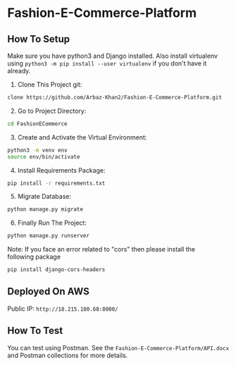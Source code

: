 
# Fashion-E-Commerce-Platform

## How To Setup
Make sure you have python3 and Django installed. Also install virtualenv using `python3 -m pip install --user virtualenv` if you don't have it already.

1. Clone This Project git:
```bash
clone https://github.com/Arbaz-Khan2/Fashion-E-Commerce-Platform.git
```
2. Go to Project Directory:
```bash
cd FashionECommerce
```
3. Create and Activate the Virtual Environment:
```bash
python3 -m venv env
source env/bin/activate
```
4. Install Requirements Package:
```bash
pip install -r requirements.txt
```
5. Migrate Database:
```bash
python manage.py migrate
```
6. Finally Run The Project:
```bash
python manage.py runserver
```
Note: If you face an error related to "cors" then please install the following package
```bash
pip install django-cors-headers
```
## Deployed On AWS
Public IP: `http://18.215.180.68:8000/`

## How To Test
You can test using Postman. See the `Fashion-E-Commerce-Platform/API.docx` and Postman collections for more details.
